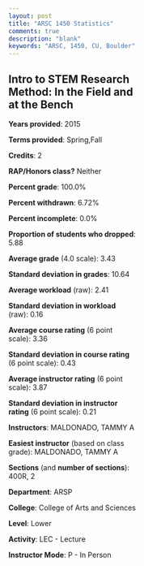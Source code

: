 ```yaml
---
layout: post
title: "ARSC 1450 Statistics"
comments: true
description: "blank"
keywords: "ARSC, 1450, CU, Boulder"
--- 
```

<head>
<script src="https://ajax.googleapis.com/ajax/libs/jquery/2.1.3/jquery.min.js"></script>
<script src="https://dl.dropboxusercontent.com/s/pc42nxpaw1ea4o9/highcharts.js?dl=0"></script>
<!-- <script src="../assets/js/highcharts.js"></script> -->
<style type="text/css">@font-face {
	font-family: "Bebas Neue";
	src: url(https://www.filehosting.org/file/details/544349/BebasNeue%20Regular.otf) format("opentype");
	}
	h1.Bebas { 
		font-family: "Bebas Neue", Verdana, Tahoma;
	}
</style>
</head>
<body>
	<div id="container" style="float: right; width: 45%; height: 88%; margin-left: 2.5%; margin-right: 2.5%;"></div>
	<script language="JavaScript">
		$(document).ready(function() {
		var chart = {type: 'column'};
		var title = {text: 'Grade Distribution'};
		var xAxis = {categories: ['A','B','C','D','F'],crosshair: true};
		var yAxis = {min: 0,title: {text: 'Percentage'}};
		var tooltip = {headerFormat: '<center><b><span style="font-size:20px">{point.key}</span></b></center>',
		               pointFormat: '<td style="padding:0"><b>{point.y:.1f}%</b></td>',
		               footerFormat: '</table>',shared: true,useHTML: true};
		var plotOptions = {column: {pointPadding: 0.0,borderWidth: 0}};  
		var credits = {enabled: false};var series= [{name: 'Percent',data: [59.38,34.38,3.13,0.0,3.13,]}];
		var json = {};
		json.chart = chart;
		json.title = title;
		json.tooltip = tooltip;
		json.xAxis = xAxis;
		json.yAxis = yAxis;  
		json.series = series;
		json.plotOptions = plotOptions;  
		json.credits = credits;
		$('#container').highcharts(json);
	});
	</script>
</body>
			   
## Intro to STEM Research Method: In the Field and at the Bench

**Years provided**: 2015

**Terms provided**: Spring,Fall

**Credits**: 2

**RAP/Honors class?** Neither

**Percent grade**: 100.0%

**Percent withdrawn**: 6.72%

**Percent incomplete**: 0.0%

**Proportion of students who dropped**: 5.88

**Average grade** (4.0 scale): 3.43

**Standard deviation in grades**: 10.64

**Average workload** (raw): 2.41

**Standard deviation in workload** (raw): 0.16

**Average course rating** (6 point scale): 3.36

**Standard deviation in course rating** (6 point scale): 0.43

**Average instructor rating** (6 point scale): 3.87

**Standard deviation in instructor rating** (6 point scale): 0.21

**Instructors**: MALDONADO, TAMMY A

**Easiest instructor** (based on class grade): MALDONADO, TAMMY A

**Sections** (and **number of sections**): 400R, 2

**Department**: ARSP

**College**: College of Arts and Sciences

**Level**: Lower

**Activity**: LEC - Lecture

**Instructor Mode**: P  - In Person
